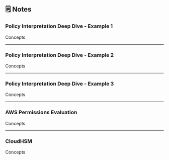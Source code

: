 ## 🗒️ Notes

### Policy Interpretation Deep Dive - Example 1

Concepts

---

### Policy Interpretation Deep Dive - Example 2

Concepts

---

### Policy Interpretation Deep Dive - Example 3

Concepts

---

### AWS Permissions Evaluation

Concepts

---

### CloudHSM

Concepts
